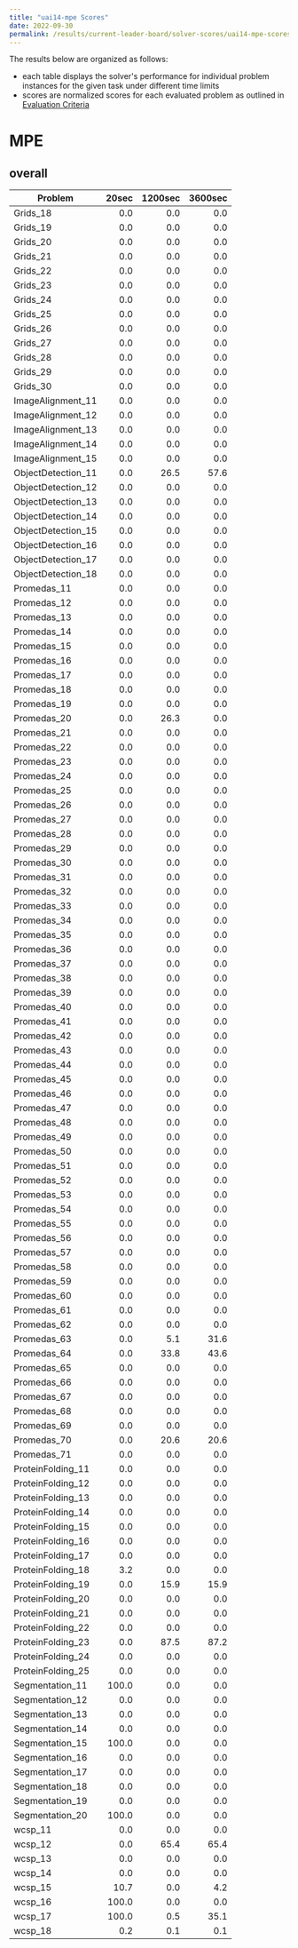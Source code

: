```yaml
---
title: "uai14-mpe Scores"
date: 2022-09-30
permalink: /results/current-leader-board/solver-scores/uai14-mpe-scores
---
```




The results below are organized as follows:
- each table displays the solver's performance for individual problem instances for the given task under different time limits
- scores are normalized scores for each evaluated problem as outlined in [Evaluation Criteria](https://uaicompetition.github.io/uci-2022/results/evaluation-criteria/)


# MPE

## overall

|      Problem       | 20sec | 1200sec | 3600sec |
| ------------------ | ----: | ------: | ------: |
| Grids_18           |   0.0 |     0.0 |     0.0 |
| Grids_19           |   0.0 |     0.0 |     0.0 |
| Grids_20           |   0.0 |     0.0 |     0.0 |
| Grids_21           |   0.0 |     0.0 |     0.0 |
| Grids_22           |   0.0 |     0.0 |     0.0 |
| Grids_23           |   0.0 |     0.0 |     0.0 |
| Grids_24           |   0.0 |     0.0 |     0.0 |
| Grids_25           |   0.0 |     0.0 |     0.0 |
| Grids_26           |   0.0 |     0.0 |     0.0 |
| Grids_27           |   0.0 |     0.0 |     0.0 |
| Grids_28           |   0.0 |     0.0 |     0.0 |
| Grids_29           |   0.0 |     0.0 |     0.0 |
| Grids_30           |   0.0 |     0.0 |     0.0 |
| ImageAlignment_11  |   0.0 |     0.0 |     0.0 |
| ImageAlignment_12  |   0.0 |     0.0 |     0.0 |
| ImageAlignment_13  |   0.0 |     0.0 |     0.0 |
| ImageAlignment_14  |   0.0 |     0.0 |     0.0 |
| ImageAlignment_15  |   0.0 |     0.0 |     0.0 |
| ObjectDetection_11 |   0.0 |    26.5 |    57.6 |
| ObjectDetection_12 |   0.0 |     0.0 |     0.0 |
| ObjectDetection_13 |   0.0 |     0.0 |     0.0 |
| ObjectDetection_14 |   0.0 |     0.0 |     0.0 |
| ObjectDetection_15 |   0.0 |     0.0 |     0.0 |
| ObjectDetection_16 |   0.0 |     0.0 |     0.0 |
| ObjectDetection_17 |   0.0 |     0.0 |     0.0 |
| ObjectDetection_18 |   0.0 |     0.0 |     0.0 |
| Promedas_11        |   0.0 |     0.0 |     0.0 |
| Promedas_12        |   0.0 |     0.0 |     0.0 |
| Promedas_13        |   0.0 |     0.0 |     0.0 |
| Promedas_14        |   0.0 |     0.0 |     0.0 |
| Promedas_15        |   0.0 |     0.0 |     0.0 |
| Promedas_16        |   0.0 |     0.0 |     0.0 |
| Promedas_17        |   0.0 |     0.0 |     0.0 |
| Promedas_18        |   0.0 |     0.0 |     0.0 |
| Promedas_19        |   0.0 |     0.0 |     0.0 |
| Promedas_20        |   0.0 |    26.3 |     0.0 |
| Promedas_21        |   0.0 |     0.0 |     0.0 |
| Promedas_22        |   0.0 |     0.0 |     0.0 |
| Promedas_23        |   0.0 |     0.0 |     0.0 |
| Promedas_24        |   0.0 |     0.0 |     0.0 |
| Promedas_25        |   0.0 |     0.0 |     0.0 |
| Promedas_26        |   0.0 |     0.0 |     0.0 |
| Promedas_27        |   0.0 |     0.0 |     0.0 |
| Promedas_28        |   0.0 |     0.0 |     0.0 |
| Promedas_29        |   0.0 |     0.0 |     0.0 |
| Promedas_30        |   0.0 |     0.0 |     0.0 |
| Promedas_31        |   0.0 |     0.0 |     0.0 |
| Promedas_32        |   0.0 |     0.0 |     0.0 |
| Promedas_33        |   0.0 |     0.0 |     0.0 |
| Promedas_34        |   0.0 |     0.0 |     0.0 |
| Promedas_35        |   0.0 |     0.0 |     0.0 |
| Promedas_36        |   0.0 |     0.0 |     0.0 |
| Promedas_37        |   0.0 |     0.0 |     0.0 |
| Promedas_38        |   0.0 |     0.0 |     0.0 |
| Promedas_39        |   0.0 |     0.0 |     0.0 |
| Promedas_40        |   0.0 |     0.0 |     0.0 |
| Promedas_41        |   0.0 |     0.0 |     0.0 |
| Promedas_42        |   0.0 |     0.0 |     0.0 |
| Promedas_43        |   0.0 |     0.0 |     0.0 |
| Promedas_44        |   0.0 |     0.0 |     0.0 |
| Promedas_45        |   0.0 |     0.0 |     0.0 |
| Promedas_46        |   0.0 |     0.0 |     0.0 |
| Promedas_47        |   0.0 |     0.0 |     0.0 |
| Promedas_48        |   0.0 |     0.0 |     0.0 |
| Promedas_49        |   0.0 |     0.0 |     0.0 |
| Promedas_50        |   0.0 |     0.0 |     0.0 |
| Promedas_51        |   0.0 |     0.0 |     0.0 |
| Promedas_52        |   0.0 |     0.0 |     0.0 |
| Promedas_53        |   0.0 |     0.0 |     0.0 |
| Promedas_54        |   0.0 |     0.0 |     0.0 |
| Promedas_55        |   0.0 |     0.0 |     0.0 |
| Promedas_56        |   0.0 |     0.0 |     0.0 |
| Promedas_57        |   0.0 |     0.0 |     0.0 |
| Promedas_58        |   0.0 |     0.0 |     0.0 |
| Promedas_59        |   0.0 |     0.0 |     0.0 |
| Promedas_60        |   0.0 |     0.0 |     0.0 |
| Promedas_61        |   0.0 |     0.0 |     0.0 |
| Promedas_62        |   0.0 |     0.0 |     0.0 |
| Promedas_63        |   0.0 |     5.1 |    31.6 |
| Promedas_64        |   0.0 |    33.8 |    43.6 |
| Promedas_65        |   0.0 |     0.0 |     0.0 |
| Promedas_66        |   0.0 |     0.0 |     0.0 |
| Promedas_67        |   0.0 |     0.0 |     0.0 |
| Promedas_68        |   0.0 |     0.0 |     0.0 |
| Promedas_69        |   0.0 |     0.0 |     0.0 |
| Promedas_70        |   0.0 |    20.6 |    20.6 |
| Promedas_71        |   0.0 |     0.0 |     0.0 |
| ProteinFolding_11  |   0.0 |     0.0 |     0.0 |
| ProteinFolding_12  |   0.0 |     0.0 |     0.0 |
| ProteinFolding_13  |   0.0 |     0.0 |     0.0 |
| ProteinFolding_14  |   0.0 |     0.0 |     0.0 |
| ProteinFolding_15  |   0.0 |     0.0 |     0.0 |
| ProteinFolding_16  |   0.0 |     0.0 |     0.0 |
| ProteinFolding_17  |   0.0 |     0.0 |     0.0 |
| ProteinFolding_18  |   3.2 |     0.0 |     0.0 |
| ProteinFolding_19  |   0.0 |    15.9 |    15.9 |
| ProteinFolding_20  |   0.0 |     0.0 |     0.0 |
| ProteinFolding_21  |   0.0 |     0.0 |     0.0 |
| ProteinFolding_22  |   0.0 |     0.0 |     0.0 |
| ProteinFolding_23  |   0.0 |    87.5 |    87.2 |
| ProteinFolding_24  |   0.0 |     0.0 |     0.0 |
| ProteinFolding_25  |   0.0 |     0.0 |     0.0 |
| Segmentation_11    | 100.0 |     0.0 |     0.0 |
| Segmentation_12    |   0.0 |     0.0 |     0.0 |
| Segmentation_13    |   0.0 |     0.0 |     0.0 |
| Segmentation_14    |   0.0 |     0.0 |     0.0 |
| Segmentation_15    | 100.0 |     0.0 |     0.0 |
| Segmentation_16    |   0.0 |     0.0 |     0.0 |
| Segmentation_17    |   0.0 |     0.0 |     0.0 |
| Segmentation_18    |   0.0 |     0.0 |     0.0 |
| Segmentation_19    |   0.0 |     0.0 |     0.0 |
| Segmentation_20    | 100.0 |     0.0 |     0.0 |
| wcsp_11            |   0.0 |     0.0 |     0.0 |
| wcsp_12            |   0.0 |    65.4 |    65.4 |
| wcsp_13            |   0.0 |     0.0 |     0.0 |
| wcsp_14            |   0.0 |     0.0 |     0.0 |
| wcsp_15            |  10.7 |     0.0 |     4.2 |
| wcsp_16            | 100.0 |     0.0 |     0.0 |
| wcsp_17            | 100.0 |     0.5 |    35.1 |
| wcsp_18            |   0.2 |     0.1 |     0.1 |

